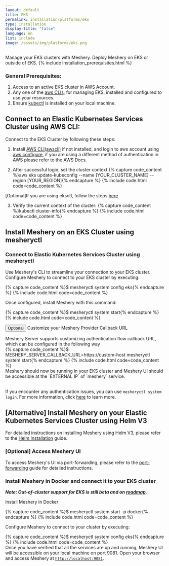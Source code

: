 ```yaml
---
layout: default
title: EKS
permalink: installation/platforms/eks
type: installation
display-title: "false"
language: en
list: include
image: /assets/img/platforms/eks.png
---
```


Manage your EKS clusters with Meshery. Deploy Meshery on EKS or outside of EKS.
{% include installation_prerequisites.html %}

### General Prerequisites:
1. Access to an active EKS cluster in AWS Account.
2. Any one of the [aws CLIs](https://docs.aws.amazon.com/eks/latest/userguide/getting-started.html), for managing EKS, installed and configured to use your resources.
3. Ensure [kubectl](https://kubernetes.io/docs/tasks/tools/) is installed on your local machine.

## Connect to an Elastic Kubernetes Services Cluster using AWS CLI: 

Connect to the EKS Cluster by following these steps:

1. Install [AWS CLI(awscli)](https://docs.aws.amazon.com/cli/latest/userguide/getting-started-install.html) if not installed, and login to aws account using [aws configure](https://docs.aws.amazon.com/cli/latest/userguide/cli-authentication-user.html), if you are using a different method of authentication in AWS please refer to the AWS Docs.

2. After successful login, set the cluster context
{% capture code_content %}aws eks update-kubeconfig --name [YOUR_CLUSTER_NAME] --region [YOUR_REGION]{% endcapture %}
{% include code.html code=code_content %}

[Optional]If you are using eksctl, follow the steps [here](https://docs.aws.amazon.com/eks/latest/userguide/getting-started-eksctl.html)

3. Verify the current context of the cluster:
{% capture code_content %}kubectl cluster-info{% endcapture %}
{% include code.html code=code_content %}

## Install Meshery on an EKS Cluster using mesheryctl

### Connect to Elastic Kubernetes Services Cluster using mesheryctl

Use Meshery's CLI to streamline your connection to your EKS cluster. Configure Meshery to connect to your EKS cluster by executing:

{% capture code_content %}$ mesheryctl system config eks{% endcapture %}
{% include code.html code=code_content %}
 <br>

Once configured, install Meshery with this command:

{% capture code_content %}$ mesheryctl system start{% endcapture %}
{% include code.html code=code_content %}
 <br>

<button class="toggle-button" onclick="HideToggleFunction()">Optional</button> Customize your Meshery Provider Callback URL

<div id="hiddendiv">
Meshery Server supports customizing authentication flow callback URL, which can be configured in the following way
<br>
{% capture code_content %}$ MESHERY_SERVER_CALLBACK_URL=https://custom-host mesheryctl system start{% endcapture %}
{% include code.html code=code_content %}
 <br>
Meshery should now be running in your EKS cluster and Meshery UI should be accessible at the `EXTERNAL IP` of `meshery` service.
<br/>
</div>
<br/>

If you encounter any authentication issues, you can use `mesheryctl system login`. For more information, click [here](/guides/mesheryctl/authenticate-with-meshery-via-cli) to learn more.

## [Alternative] Install Meshery on your Elastic Kubernetes Services Cluster using Helm V3

For detailed instructions on installing Meshery using Helm V3, please refer to the [Helm Installation](/installation/helm) guide.
<br />

### [Optional] Access Meshery UI

To access Meshery's UI via port-forwarding, please refer to the [port-forwarding](/services/port-forward) guide for detailed instructions.

### Install Meshery in Docker and connect it to your EKS cluster

**_Note: Out-of-cluster support for EKS is still beta and on [roadmap](https://github.com/meshery/meshery/blob/master/ROADMAP.md)._**

Install Meshery in Docker

{% capture code_content %}$ mesheryctl system start -p docker{% endcapture %}
{% include code.html code=code_content %}
 <br>

Configure Meshery to connect to your cluster by executing:

{% capture code_content %}$ mesheryctl system config eks{% endcapture %}
{% include code.html code=code_content %}
 <br>
Once you have verified that all the services are up and running, Meshery UI will be accessible on your local machine on port 9081. Open your browser and access Meshery at [`http://localhost:9081`](http://localhost:9081).
